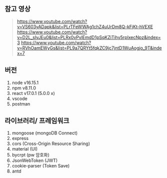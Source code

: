 ## 참고 영상
> https://www.youtube.com/watch?v=VS603yADapk&list=PLrTFeWWAg1chZ4uUrDm8Q-kFjKt-hVEXE
> https://www.youtube.com/watch?v=D2L_sIvJEu0&list=PLRx0vPvlEmdD1pSqKZiTihy5rplxecNpz&index=3
> https://www.youtube.com/watch?v=RVhOamEWyGs&list=PL9a7QRYt5fqkZC9jc7jntD1WuAogjo_9T&index=7

## 버전
 1. node v16.15.1
 2. npm v8.11.0
 3. react v17.0.1 (5.0.0 x)
 4. vscode
 5. postman

## 라이브러리/ 프레임워크
 1. mongoose (mongoDB Connect)
 2. express
 3. cors (Cross-Origin Resource Sharing)
 4. material (UI)
 5. bycrpt (pw 암호화)
 6. JsonWebToken (JWT)
 7. cookie-parser (Token Save)
 8. antd
 